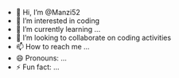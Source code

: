 - 👋 Hi, I’m @Manzi52
- 👀 I’m interested in coding
- 🌱 I’m currently learning ...
- 💞️ I’m looking to collaborate on coding activities
- 📫 How to reach me ...
- 😄 Pronouns: ...
- ⚡ Fun fact: ...

<!---
Manzi52/Manzi52 is a ✨ special ✨ repository because its `README.md` (this file) appears on your GitHub profile.
You can click the Preview link to take a look at your changes.
--->
